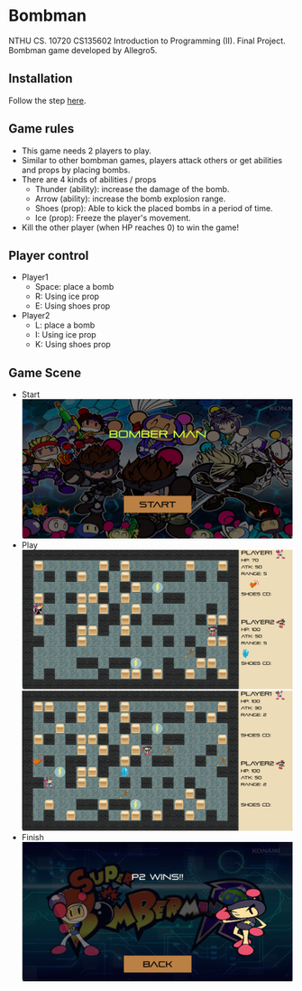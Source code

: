 # Bombman
NTHU CS. 10720 CS135602 Introduction to Programming (II). Final Project.
Bombman game developed by Allegro5.

## Installation
Follow the step [here](https://github.com/j3soon/Allegro5Template/blob/master/docs/README.md).

## Game rules
- This game needs 2 players to play.
- Similar to other bombman games, players attack others or get abilities and props by placing bombs. 
- There are 4 kinds of abilities / props
  - Thunder (ability): increase the damage of the bomb.
  - Arrow (ability): increase the bomb explosion range.
  - Shoes (prop): Able to kick the placed bombs in a period of time.
  - Ice (prop): Freeze the player's movement.
- Kill the other player (when HP reaches 0) to win the game!

## Player control 
- Player1
  - Space: place a bomb
  - R: Using ice prop
  - E: Using shoes prop
- Player2
  - L: place a bomb
  - I: Using ice prop
  - K: Using shoes prop

## Game Scene
- Start
![](imgs/start.png)
- Play
![](imgs/play1.png)
![](imgs/play2.png)
- Finish
![](imgs/finish.png)
